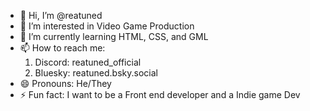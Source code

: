 - 👋 Hi, I’m @reatuned
- 👀 I’m interested in Video Game Production
- 🌱 I’m currently learning HTML, CSS, and GML
- 📫 How to reach me:
  1. Discord: reatuned_official
  2. Bluesky: reatuned.bsky.social
- 😄 Pronouns: He/They
- ⚡ Fun fact: I want to be a Front end developer and a Indie game Dev

<!---
reatuned/reatuned is a ✨ special ✨ repository because its `README.md` (this file) appears on your GitHub profile.
You can click the Preview link to take a look at your changes.
--->
